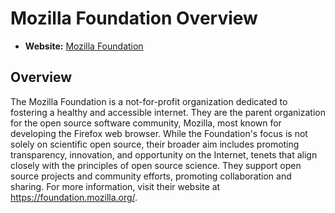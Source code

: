 # Mozilla Foundation Overview

- **Website:** [Mozilla Foundation](https://foundation.mozilla.org/)

## Overview

The Mozilla Foundation is a not-for-profit organization dedicated to fostering a healthy and accessible internet. They are the parent organization for the open source software community, Mozilla, most known for developing the Firefox web browser. While the Foundation's focus is not solely on scientific open source, their broader aim includes promoting transparency, innovation, and opportunity on the Internet, tenets that align closely with the principles of open source science. They support open source projects and community efforts, promoting collaboration and sharing. For more information, visit their website at <https://foundation.mozilla.org/>.
